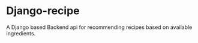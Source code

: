 # Django-recipe
A Django based Backend api for recommending recipes based on available ingredients.
